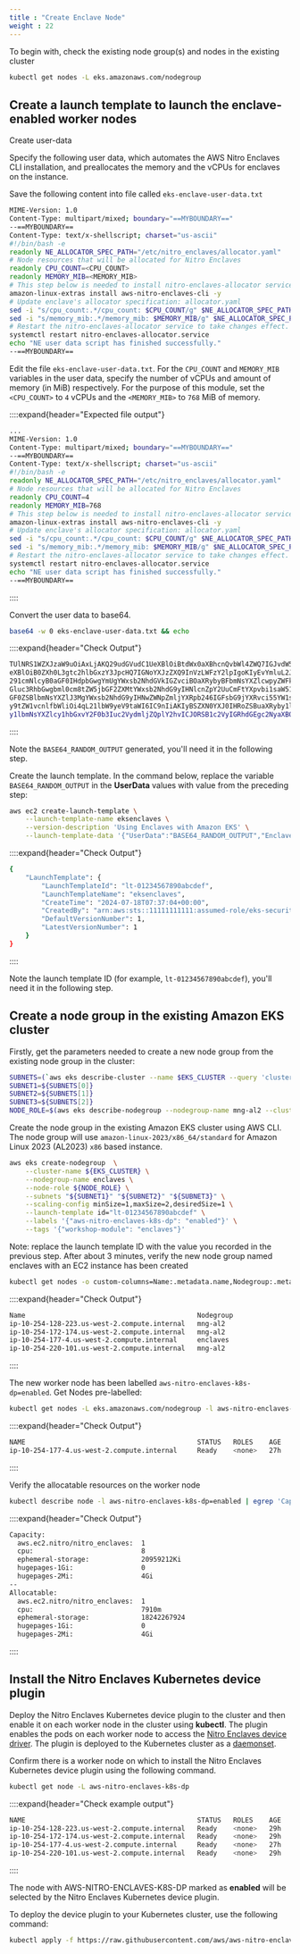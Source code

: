 ```yaml
---
title : "Create Enclave Node"
weight : 22
---
```


To begin with, check the existing node group(s) and nodes in the existing cluster

```bash
kubectl get nodes -L eks.amazonaws.com/nodegroup
```

## Create a launch template to launch the enclave-enabled worker nodes

Create user-data

Specify the following user data, which automates the AWS Nitro Enclaves CLI installation, and preallocates the memory and the vCPUs for enclaves on the instance.

Save the following content into file called `eks-enclave-user-data.txt`

```bash
MIME-Version: 1.0
Content-Type: multipart/mixed; boundary="==MYBOUNDARY=="
--==MYBOUNDARY==
Content-Type: text/x-shellscript; charset="us-ascii"
#!/bin/bash -e
readonly NE_ALLOCATOR_SPEC_PATH="/etc/nitro_enclaves/allocator.yaml"
# Node resources that will be allocated for Nitro Enclaves
readonly CPU_COUNT=<CPU_COUNT>
readonly MEMORY_MIB=<MEMORY_MIB>
# This step below is needed to install nitro-enclaves-allocator service.
amazon-linux-extras install aws-nitro-enclaves-cli -y
# Update enclave's allocator specification: allocator.yaml
sed -i "s/cpu_count:.*/cpu_count: $CPU_COUNT/g" $NE_ALLOCATOR_SPEC_PATH
sed -i "s/memory_mib:.*/memory_mib: $MEMORY_MIB/g" $NE_ALLOCATOR_SPEC_PATH
# Restart the nitro-enclaves-allocator service to take changes effect.
systemctl restart nitro-enclaves-allocator.service
echo "NE user data script has finished successfully."
--==MYBOUNDARY==
```

Edit the file `eks-enclave-user-data.txt`. For the `CPU_COUNT` and `MEMORY_MIB` variables in the user data, specify the number of vCPUs and amount of memory (in MiB) respectively. For the purpose of this module, set the `<CPU_COUNT>` to `4` vCPUs and the `<MEMORY_MIB>` to `768` MiB of memory.

::::expand{header="Expected file output"}
```bash
...
MIME-Version: 1.0
Content-Type: multipart/mixed; boundary="==MYBOUNDARY=="
--==MYBOUNDARY==
Content-Type: text/x-shellscript; charset="us-ascii"
#!/bin/bash -e
readonly NE_ALLOCATOR_SPEC_PATH="/etc/nitro_enclaves/allocator.yaml"
# Node resources that will be allocated for Nitro Enclaves
readonly CPU_COUNT=4
readonly MEMORY_MIB=768
# This step below is needed to install nitro-enclaves-allocator service.
amazon-linux-extras install aws-nitro-enclaves-cli -y
# Update enclave's allocator specification: allocator.yaml
sed -i "s/cpu_count:.*/cpu_count: $CPU_COUNT/g" $NE_ALLOCATOR_SPEC_PATH
sed -i "s/memory_mib:.*/memory_mib: $MEMORY_MIB/g" $NE_ALLOCATOR_SPEC_PATH
# Restart the nitro-enclaves-allocator service to take changes effect.
systemctl restart nitro-enclaves-allocator.service
echo "NE user data script has finished successfully."
--==MYBOUNDARY==
```
::::

Convert the user data to base64.

```bash
base64 -w 0 eks-enclave-user-data.txt && echo
```

::::expand{header="Check Output"}

```bash
TUlNRS1WZXJzaW9uOiAxLjAKQ29udGVudC1UeXBlOiBtdWx0aXBhcnQvbWl4ZWQ7IGJvdW5kYXJ5PSI9PU1ZQk9VTkRBUlk9PSIKCi0tPT1NWUJPVU5EQVJZPT0KQ29udGVudC1U
eXBlOiB0ZXh0L3gtc2hlbGxzY3JpcHQ7IGNoYXJzZXQ9InVzLWFzY2lpIgoKIyEvYmluL2Jhc2ggLWUKcmVhZG9ubHkgTkVfQUlcy9hbGxvY2F0b3IueWFtbCIKIyBOb2RlIHJlc
291cmNlcyB0aGF0IHdpbGwgYmUgYWxsb2NhdGVkIGZvciBOaXRybyBFbmNsYXZlcwpyZWFkb25seSBDUFVfQ09VTlQ9MgpyZWFkb25seSBNRU1PUllfTUlCPTc2OAoKIyBUaGlzI
Gluc3RhbGwgbml0cm8tZW5jbGF2ZXMtYWxsb2NhdG9yIHNlcnZpY2UuCmFtYXpvbi1saW51eC1leHRyYXMgaW5zdGFsbCBhd3Mtbml0cm8tZW5jbGF2ZXMtY2xpIC15CgojIFVwZ
GF0ZSBlbmNsYXZlJ3MgYWxsb2NhdG9yIHNwZWNpZmljYXRpb246IGFsbG9jYXRvci55YW1sCnNlZCAtaSAicy9jcHVfY291bnQ6LiovY3B1X2NvdW50OiAvZyIgCnNlZCAtaSAic
y9tZW1vcnlfbWliOi4qL21lbW9yeV9taWI6IC9nIiAKIyBSZXN0YXJ0IHRoZSBuaXRyby1lbmNsYXZlcy1hbGxvY2F0b3Igc2VydmljZSB0byB0YWtlIGNoYW5nZXMgZWZmZWN0L
y1lbmNsYXZlcy1hbGxvY2F0b3Iuc2VydmljZQplY2hvICJORSB1c2VyIGRhdGEgc2NyaXB0IGhhcyBmaW5pc2hlZCBzdWNjZXNzZnVsbHkuIgotLT09TVlCT1VOREFSWT09Cgy==
```
::::

Note the `BASE64_RANDOM_OUTPUT` generated, you'll need it in the following step.

Create the launch template. In the command below, replace the variable `BASE64_RANDOM_OUTPUT` in the **UserData** values with value from the preceding step:

```bash
aws ec2 create-launch-template \
    --launch-template-name eksenclaves \
    --version-description 'Using Enclaves with Amazon EKS' \
    --launch-template-data '{"UserData":"BASE64_RANDOM_OUTPUT","EnclaveOptions":{"Enabled":true},"InstanceType": "m5.2xlarge","TagSpecifications":[{"ResourceType":"instance","Tags":[{"Key":"purpose","Value":"enclave"}]}]}'
```

::::expand{header="Check Output"}

```bash
{
    "LaunchTemplate": {
        "LaunchTemplateId": "lt-01234567890abcdef",
        "LaunchTemplateName": "eksenclaves",
        "CreateTime": "2024-07-18T07:37:04+00:00",
        "CreatedBy": "arn:aws:sts::11111111111:assumed-role/eks-security-workshop/i-123456abcdefg",
        "DefaultVersionNumber": 1,
        "LatestVersionNumber": 1
    }
}
```

::::

Note the launch template ID (for example, `lt-01234567890abcdef`), you'll need it in the following step.

## Create a node group in the existing Amazon EKS cluster

Firstly, get the parameters needed to create a new node group from the existing node group in the cluster:

```bash
SUBNETS=(`aws eks describe-cluster --name $EKS_CLUSTER --query 'cluster.resourcesVpcConfig.subnetIds' --output text`)
SUBNET1=${SUBNETS[0]}
SUBNET2=${SUBNETS[1]}
SUBNET3=${SUBNETS[2]}
NODE_ROLE=$(aws eks describe-nodegroup --nodegroup-name mng-al2 --cluster-name ${EKS_CLUSTER} --query 'nodegroup.nodeRole' --output text)
```

Create the node group in the existing Amazon EKS cluster using AWS CLI.  The node group will use `amazon-linux-2023/x86_64/standard` for Amazon Linux 2023 (AL2023) `x86` based instance.

```bash
aws eks create-nodegroup  \
    --cluster-name ${EKS_CLUSTER} \
    --nodegroup-name enclaves \
    --node-role ${NODE_ROLE} \
    --subnets "${SUBNET1}" "${SUBNET2}" "${SUBNET3}" \
    --scaling-config minSize=1,maxSize=2,desiredSize=1 \
    --launch-template id="lt-01234567890abcdef" \
    --labels '{"aws-nitro-enclaves-k8s-dp": "enabled"}' \
    --tags '{"workshop-module": "enclaves"}' 
```

Note: replace the launch template ID with the value you recorded in the previous step. After about 3 minutes, verify the new node group named enclaves with an EC2 instance has been created

```bash
kubectl get nodes -o custom-columns=Name:.metadata.name,Nodegroup:.metadata.labels."eks\.amazonaws\.com/nodegroup" 
```

::::expand{header="Check Output"}

```bash
Name                                           Nodegroup
ip-10-254-128-223.us-west-2.compute.internal   mng-al2
ip-10-254-172-174.us-west-2.compute.internal   mng-al2
ip-10-254-177-4.us-west-2.compute.internal     enclaves
ip-10-254-220-101.us-west-2.compute.internal   mng-al2
```

::::


The new worker node has been labelled `aws-nitro-enclaves-k8s-dp=enabled`. Get Nodes pre-labelled:

```bash
kubectl get nodes -L eks.amazonaws.com/nodegroup -l aws-nitro-enclaves-k8s-dp=enabled
```

::::expand{header="Check Output"}

```bash
NAME                                           STATUS   ROLES    AGE   VERSION               NODEGROUP
ip-10-254-177-4.us-west-2.compute.internal     Ready    <none>   27h   v1.28.8-eks-ae9a62a   enclaves
```

::::

Verify the allocatable resources on the worker node

```bash
kubectl describe node -l aws-nitro-enclaves-k8s-dp=enabled | egrep 'Capacity|Allocatable' -A5
```

::::expand{header="Check Output"}

```bash
Capacity:
  aws.ec2.nitro/nitro_enclaves:  1
  cpu:                           8
  ephemeral-storage:             20959212Ki
  hugepages-1Gi:                 0
  hugepages-2Mi:                 4Gi
--
Allocatable:
  aws.ec2.nitro/nitro_enclaves:  1
  cpu:                           7910m
  ephemeral-storage:             18242267924
  hugepages-1Gi:                 0
  hugepages-2Mi:                 4Gi
```

::::

## Install the Nitro Enclaves Kubernetes device plugin

Deploy the Nitro Enclaves Kubernetes device plugin to the cluster and then enable it on each worker node in the cluster using **kubectl**. The plugin enables the pods on each worker node to access the [Nitro Enclaves device driver](https://docs.kernel.org/virt/ne_overview.html). The plugin is deployed to the Kubernetes cluster as a [daemonset](https://kubernetes.io/docs/concepts/workloads/controllers/daemonset/).

Confirm there is a worker node on which to install the Nitro Enclaves Kubernetes device plugin using the following command. 

```bash
kubectl get node -L aws-nitro-enclaves-k8s-dp
```

::::expand{header="Check example output"}

```bash
NAME                                           STATUS   ROLES    AGE   VERSION               AWS-NITRO-ENCLAVES-K8S-DP
ip-10-254-128-223.us-west-2.compute.internal   Ready    <none>   29h   v1.28.8-eks-ae9a62a   
ip-10-254-172-174.us-west-2.compute.internal   Ready    <none>   29h   v1.28.8-eks-ae9a62a   
ip-10-254-177-4.us-west-2.compute.internal     Ready    <none>   27h   v1.28.8-eks-ae9a62a   enabled
ip-10-254-220-101.us-west-2.compute.internal   Ready    <none>   29h   v1.28.8-eks-ae9a62a  
```

::::

The node with AWS-NITRO-ENCLAVES-K8S-DP marked as **enabled** will be selected by the Nitro Enclaves Kubernetes device plugin.

To deploy the device plugin to your Kubernetes cluster, use the following command:

```bash
kubectl apply -f https://raw.githubusercontent.com/aws/aws-nitro-enclaves-k8s-device-plugin/main/aws-nitro-enclaves-k8s-ds.yaml
```
